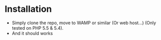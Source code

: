 <h1>Installation</h1>

- Simply clone the repo, move to WAMP or similar (Or web host...) (Only tested on PHP 5.5 & 5.4).
- And it should works
